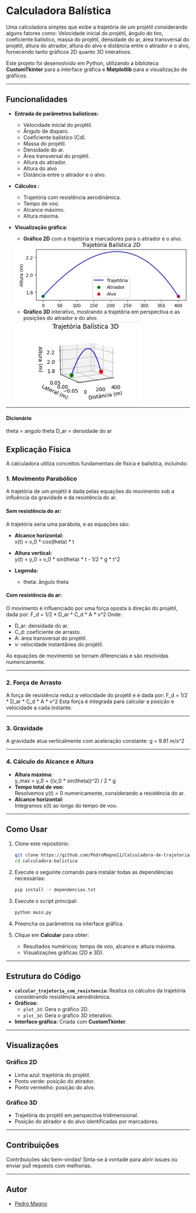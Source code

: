 # Calculadora Balística

Uma calculadora simples que exibe a trajetória de um projétil considerando alguns fatores como: Velocidade inicial do projétil, ângulo do tiro, coeficiente balístico, massa do projétil, densidade do ar, área transversal do projétil, altura do atirador, altura do alvo e distância entre o atirador e o alvo, fornecendo tanto gráficos 2D quanto 3D interativos.

Este projeto foi desenvolvido em Python, utilizando a biblioteca **CustomTkinter** para a interface gráfica e **Matplotlib** para a visualização de gráficos. 

---

## Funcionalidades

- **Entrada de parâmetros balísticos:**
  - Velocidade inicial do projétil.
  - Ângulo de disparo.
  - Coeficiente balístico (Cd).
  - Massa do projétil.
  - Densidade do ar.
  - Área transversal do projétil.
  - Altura do atirador.
  - Altura do alvo
  - Distância entre o atirador e o alvo.

- **Cálculos :**
  - Trajetória com resistência aerodinâmica.
  - Tempo de voo.
  - Alcance máximo.
  - Altura máxima.

- **Visualização gráfica:**
  - **Gráfico 2D** com a trajetória e marcadores para o atirador e o alvo.

  <img src="assets/2d.png">
  
  - **Gráfico 3D** interativo, mostrando a trajetória em perspectiva e as posições do atirador e do alvo.

  <img src="assets/3d.png">
---
#### Dicionário
theta = angulo theta
D_ar = densidade do ar
## Explicação Física

A calculadora utiliza conceitos fundamentais de física e balística, incluindo:

### 1. **Movimento Parabólico**
A trajetória de um projétil é dada pelas equações do movimento sob a influência da gravidade e da resistência do ar.

#### Sem resistência do ar:
A trajetória seria uma parábola, e as equações são:
- **Alcance horizontal:**  
  x(t) = v_0 * cos(theta) * t
- **Altura vertical:**  
  y(t) = y_0 + v_0 * sin(theta) * t - 1/2 * g * t^2

- **Legenda:**
  - theta: ângulo theta

#### Com resistência do ar:
O movimento é influenciado por uma força oposta à direção do projétil, dada por:
F_d = 1/2 * D_ar * C_d * A * v^2
Onde:
- D_ar: densidade do ar.
- C_d: coeficiente de arrasto.
- A: área transversal do projétil.
- v: velocidade instantânea do projétil.

As equações de movimento se tornam diferenciais e são resolvidas numericamente.

---

### 2. **Força de Arrasto**
A força de resistência reduz a velocidade do projétil e é dada por:  F_d = 1/2 * D_ar * C_d * A * v^2
Esta força é integrada para calcular a posição e velocidade a cada instante.

---

### 3. **Gravidade**
A gravidade atua verticalmente com aceleração constante: g = 9.81 m/s^2

---

### 4. **Cálculo do Alcance e Altura**
- **Altura máxima:**  
  y_max = y_0 + ((v_0 * sin(theta))^2) / 2 * g 
- **Tempo total de voo:**  
  Resolvemos y(t) = 0 numericamente, considerando a resistência do ar.
- **Alcance horizontal:**  
  Integramos x(t) ao longo do tempo de voo.

---

## Como Usar

1. Clone este repositório:
   ```bash
   git clone https://github.com/PedroMagno11/Calculadora-de-trajetoria-balistica.git calculadora-balistica
   cd calculadora-balistica
   ```

2. Execute o seguinte comando para instalar todas as dependências necessárias:
    ```bash
    pip install -r dependencias.txt
    ```

3. Execute o script principal:
   ```bash
   python main.py
   ```

4. Preencha os parâmetros na interface gráfica.

5. Clique em **Calcular** para obter:
   - Resultados numéricos: tempo de voo, alcance e altura máxima.
   - Visualizações gráficas (2D e 3D).

---

## Estrutura do Código

- **`calcular_trajetoria_com_resistencia`:** Realiza os cálculos da trajetória considerando resistência aerodinâmica.
- **Gráficos:**
  - `plot_2d`: Gera o gráfico 2D.
  - `plot_3d`: Gera o gráfico 3D interativo.
- **Interface gráfica:** Criada com **CustomTkinter**.

---

## Visualizações

### Gráfico 2D
- Linha azul: trajetória do projétil.
- Ponto verde: posição do atirador.
- Ponto vermelho: posição do alvo.

### Gráfico 3D
- Trajetória do projétil em perspectiva tridimensional.
- Posição do atirador e do alvo identificadas por marcadores.

---

## Contribuições

Contribuições são bem-vindas! Sinta-se à vontade para abrir issues ou enviar pull requests com melhorias.

---

## Autor
- [Pedro Magno](https://github.com/PedroMagno11)